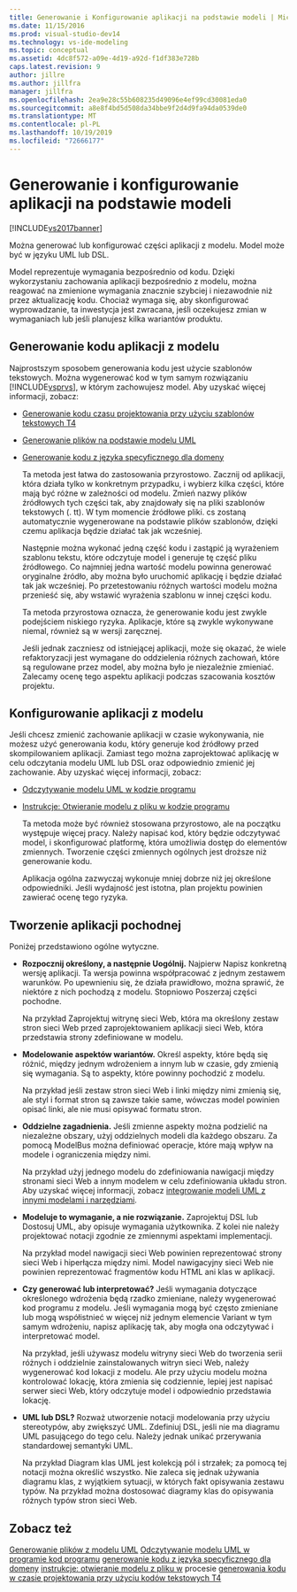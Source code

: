 ```yaml
---
title: Generowanie i Konfigurowanie aplikacji na podstawie modeli | Microsoft Docs
ms.date: 11/15/2016
ms.prod: visual-studio-dev14
ms.technology: vs-ide-modeling
ms.topic: conceptual
ms.assetid: 4dc8f572-a09e-4d19-a92d-f1df383e728b
caps.latest.revision: 9
author: jillre
ms.author: jillfra
manager: jillfra
ms.openlocfilehash: 2ea9e28c55b608235d49096e4ef99cd30081eda0
ms.sourcegitcommit: a8e8f4bd5d508da34bbe9f2d4d9fa94da0539de0
ms.translationtype: MT
ms.contentlocale: pl-PL
ms.lasthandoff: 10/19/2019
ms.locfileid: "72666177"
---
```

# <a name="generate-and-configure-your-app-from-models"></a>Generowanie i konfigurowanie aplikacji na podstawie modeli
[!INCLUDE[vs2017banner](../includes/vs2017banner.md)]

Można generować lub konfigurować części aplikacji z modelu. Model może być w języku UML lub DSL.

 Model reprezentuje wymagania bezpośrednio od kodu. Dzięki wykorzystaniu zachowania aplikacji bezpośrednio z modelu, można reagować na zmienione wymagania znacznie szybciej i niezawodnie niż przez aktualizację kodu. Chociaż wymaga się, aby skonfigurować wyprowadzanie, ta inwestycja jest zwracana, jeśli oczekujesz zmian w wymaganiach lub jeśli planujesz kilka wariantów produktu.

## <a name="generating-the-code-of-your-application-from-a-model"></a>Generowanie kodu aplikacji z modelu
 Najprostszym sposobem generowania kodu jest użycie szablonów tekstowych. Można wygenerować kod w tym samym rozwiązaniu [!INCLUDE[vsprvs](../includes/vsprvs-md.md)], w którym zachowujesz model. Aby uzyskać więcej informacji, zobacz:

- [Generowanie kodu czasu projektowania przy użyciu szablonów tekstowych T4](../modeling/design-time-code-generation-by-using-t4-text-templates.md)

- [Generowanie plików na podstawie modelu UML](../modeling/generate-files-from-a-uml-model.md)

- [Generowanie kodu z języka specyficznego dla domeny](../modeling/generating-code-from-a-domain-specific-language.md)

  Ta metoda jest łatwa do zastosowania przyrostowo. Zacznij od aplikacji, która działa tylko w konkretnym przypadku, i wybierz kilka części, które mają być różne w zależności od modelu. Zmień nazwy plików źródłowych tych części tak, aby znajdowały się na pliki szablonów tekstowych (. tt). W tym momencie źródłowe pliki. cs zostaną automatycznie wygenerowane na podstawie plików szablonów, dzięki czemu aplikacja będzie działać tak jak wcześniej.

  Następnie można wykonać jedną część kodu i zastąpić ją wyrażeniem szablonu tekstu, które odczytuje model i generuje tę część pliku źródłowego. Co najmniej jedna wartość modelu powinna generować oryginalne źródło, aby można było uruchomić aplikację i będzie działać tak jak wcześniej. Po przetestowaniu różnych wartości modelu można przenieść się, aby wstawić wyrażenia szablonu w innej części kodu.

  Ta metoda przyrostowa oznacza, że generowanie kodu jest zwykle podejściem niskiego ryzyka. Aplikacje, które są zwykle wykonywane niemal, również są w wersji zaręcznej.

  Jeśli jednak zaczniesz od istniejącej aplikacji, może się okazać, że wiele refaktoryzacji jest wymagane do oddzielenia różnych zachowań, które są regulowane przez model, aby można było je niezależnie zmieniać. Zalecamy ocenę tego aspektu aplikacji podczas szacowania kosztów projektu.

## <a name="configuring-your-application-from-a-model"></a>Konfigurowanie aplikacji z modelu
 Jeśli chcesz zmienić zachowanie aplikacji w czasie wykonywania, nie możesz użyć generowania kodu, który generuje kod źródłowy przed skompilowaniem aplikacji. Zamiast tego można zaprojektować aplikację w celu odczytania modelu UML lub DSL oraz odpowiednio zmienić jej zachowanie. Aby uzyskać więcej informacji, zobacz:

- [Odczytywanie modelu UML w kodzie programu](../modeling/read-a-uml-model-in-program-code.md)

- [Instrukcje: Otwieranie modelu z pliku w kodzie programu](../modeling/how-to-open-a-model-from-file-in-program-code.md)

  Ta metoda może być również stosowana przyrostowo, ale na początku występuje więcej pracy. Należy napisać kod, który będzie odczytywać model, i skonfigurować platformę, która umożliwia dostęp do elementów zmiennych. Tworzenie części zmiennych ogólnych jest droższe niż generowanie kodu.

  Aplikacja ogólna zazwyczaj wykonuje mniej dobrze niż jej określone odpowiedniki. Jeśli wydajność jest istotna, plan projektu powinien zawierać ocenę tego ryzyka.

## <a name="developing-a-derived-application"></a>Tworzenie aplikacji pochodnej
 Poniżej przedstawiono ogólne wytyczne.

- **Rozpocznij określony, a następnie Uogólnij.** Najpierw Napisz konkretną wersję aplikacji. Ta wersja powinna współpracować z jednym zestawem warunków. Po upewnieniu się, że działa prawidłowo, można sprawić, że niektóre z nich pochodzą z modelu. Stopniowo Poszerzaj części pochodne.

     Na przykład Zaprojektuj witrynę sieci Web, która ma określony zestaw stron sieci Web przed zaprojektowaniem aplikacji sieci Web, która przedstawia strony zdefiniowane w modelu.

- **Modelowanie aspektów wariantów.** Określ aspekty, które będą się różnić, między jednym wdrożeniem a innym lub w czasie, gdy zmienią się wymagania. Są to aspekty, które powinny pochodzić z modelu.

     Na przykład jeśli zestaw stron sieci Web i linki między nimi zmienią się, ale styl i format stron są zawsze takie same, wówczas model powinien opisać linki, ale nie musi opisywać formatu stron.

- **Oddzielne zagadnienia.** Jeśli zmienne aspekty można podzielić na niezależne obszary, użyj oddzielnych modeli dla każdego obszaru. Za pomocą ModelBus można definiować operacje, które mają wpływ na modele i ograniczenia między nimi.

     Na przykład użyj jednego modelu do zdefiniowania nawigacji między stronami sieci Web a innym modelem w celu zdefiniowania układu stron. Aby uzyskać więcej informacji, zobacz [integrowanie modeli UML z innymi modelami i narzędziami](../modeling/integrate-uml-models-with-other-models-and-tools.md).

- **Modeluje to wymaganie, a nie rozwiązanie.** Zaprojektuj DSL lub Dostosuj UML, aby opisuje wymagania użytkownika. Z kolei nie należy projektować notacji zgodnie ze zmiennymi aspektami implementacji.

     Na przykład model nawigacji sieci Web powinien reprezentować strony sieci Web i hiperłącza między nimi. Model nawigacyjny sieci Web nie powinien reprezentować fragmentów kodu HTML ani klas w aplikacji.

- **Czy generować lub interpretować?** Jeśli wymagania dotyczące określonego wdrożenia będą rzadko zmieniane, należy wygenerować kod programu z modelu. Jeśli wymagania mogą być często zmieniane lub mogą współistnieć w więcej niż jednym elemencie Variant w tym samym wdrożeniu, napisz aplikację tak, aby mogła ona odczytywać i interpretować model.

     Na przykład, jeśli używasz modelu witryny sieci Web do tworzenia serii różnych i oddzielnie zainstalowanych witryn sieci Web, należy wygenerować kod lokacji z modelu. Ale przy użyciu modelu można kontrolować lokację, która zmienia się codziennie, lepiej jest napisać serwer sieci Web, który odczytuje model i odpowiednio przedstawia lokację.

- **UML lub DSL?** Rozważ utworzenie notacji modelowania przy użyciu stereotypów, aby zwiększyć UML. Zdefiniuj DSL, jeśli nie ma diagramu UML pasującego do tego celu. Należy jednak unikać przerywania standardowej semantyki UML.

     Na przykład Diagram klas UML jest kolekcją pól i strzałek; za pomocą tej notacji można określić wszystko. Nie zaleca się jednak używania diagramu klas, z wyjątkiem sytuacji, w których fakt opisywania zestawu typów. Na przykład można dostosować diagramy klas do opisywania różnych typów stron sieci Web.

## <a name="see-also"></a>Zobacz też
 [Generowanie plików z modelu UML](../modeling/generate-files-from-a-uml-model.md) [Odczytywanie modelu UML w programie kod programu](../modeling/read-a-uml-model-in-program-code.md) [generowanie kodu z języka specyficznego dla domeny](../modeling/generating-code-from-a-domain-specific-language.md) [instrukcje: otwieranie modelu z pliku w](../modeling/how-to-open-a-model-from-file-in-program-code.md) procesie [generowania kodu w czasie projektowania przy użyciu kodów tekstowych T4](../modeling/design-time-code-generation-by-using-t4-text-templates.md)
